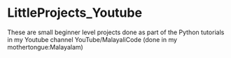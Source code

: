 # LittleProjects_Youtube

These are small beginner level projects done as part of the Python tutorials in my Youtube channel YouTube/MalayaliCode (done in my mothertongue:Malayalam)
